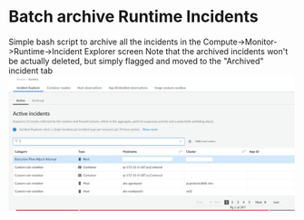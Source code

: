 # Batch archive Runtime Incidents


Simple bash script to archive all the incidents in the Compute->Monitor->Runtime->Incident Explorer screen
Note that the archived incidents won't be actually deleted, but simply flagged and moved to the "Archived" incident tab
![Incidents](./images/incidents_screenshot.png)
